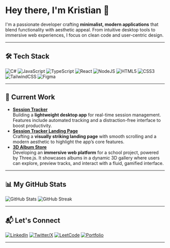 
# Hey there, I'm Kristian 👋

I'm a passionate developer crafting **minimalist, modern applications** that blend functionality with aesthetic appeal. From intuitive desktop tools to immersive web experiences, I focus on clean code and user-centric design.

---

## 🛠️ Tech Stack
<p align="left">
  <img src="https://img.shields.io/badge/c%23-%23239120.svg?style=flat-square&logo=csharp&logoColor=white&height=40" alt="C#">
  <img src="https://img.shields.io/badge/javascript-%23323330.svg?style=flat-square&logo=javascript&logoColor=%23F7DF1E&height=40" alt="JavaScript">
  <img src="https://img.shields.io/badge/typescript-%23007ACC.svg?style=flat-square&logo=typescript&logoColor=white&height=40" alt="TypeScript">
  <img src="https://img.shields.io/badge/react-%2320232a.svg?style=flat-square&logo=react&logoColor=%2361DAFB&height=40" alt="React">
  <img src="https://img.shields.io/badge/node.js-6DA55F?style=flat-square&logo=node.js&logoColor=white&height=40" alt="NodeJS">
  <img src="https://img.shields.io/badge/html5-%23E34F26.svg?style=flat-square&logo=html5&logoColor=white&height=40" alt="HTML5">
  <img src="https://img.shields.io/badge/css3-%231572B6.svg?style=flat-square&logo=css3&logoColor=white&height=40" alt="CSS3">
  <img src="https://img.shields.io/badge/tailwindcss-%2338B2AC.svg?style=flat-square&logo=tailwind-css&logoColor=white&height=40" alt="TailwindCSS">
  <img src="https://img.shields.io/badge/figma-%23F24E1E.svg?style=flat-square&logo=figma&logoColor=white&height=40" alt="Figma">
</p>

---

## 🚀 Current Work
- **[Session Tracker](https://github.com/1fifly/session-tracker)**  
  Building a **lightweight desktop app** for real-time session management. Features include automated tracking and a distraction-free interface to boost productivity.
- **[Session Tracker Landing Page](https://github.com/1fifly/session-tracker-landing)**  
  Crafting a **visually striking landing page** with smooth scrolling and a modern aesthetic to highlight the app’s core features.
- **[3D Album Store](https://github.com/1fifly/3d-album-store)**  
  Developing an **immersive web platform** for a school project, powered by Three.js. It showcases albums in a dynamic 3D gallery where users can explore, preview tracks, and interact with a fluid, gamified interface.

---

## 📊 My GitHub Stats
<p align="left">
  <img src="https://github-readme-stats.vercel.app/api?username=1fifly&show_icons=true&theme=transparent&hide_border=true&title_color=ffffff&text_color=94a3b8&icon_color=60a5fa" alt="GitHub Stats">
  <img src="https://github-readme-streak-stats.herokuapp.com/?user=1fifly&theme=transparent&hide_border=true&title_color=ffffff&text_color=94a3b8&ring=60a5fa&fire=60a5fa&currStreakLabel=60a5fa" alt="GitHub Streak">
</p>

---

## 📬 Let's Connect
<p align="left">
  <a href="https://linkedin.com/in/yourprofile"><img src="https://img.shields.io/badge/linkedin-%230077B5.svg?style=flat-square&logo=linkedin&logoColor=white&height=40" alt="LinkedIn"></a>
  <a href="https://x.com/yourhandle"><img src="https://img.shields.io/badge/X-%23000000.svg?style=flat-square&logo=X&logoColor=white&height=40" alt="Twitter/X"></a>
  <a href="https://leetcode.com/yourprofile"><img src="https://img.shields.io/badge/LeetCode-000000?style=flat-square&logo=LeetCode&logoColor=#d16c06&height=40" alt="LeetCode"></a>
  <a href="https://yourportfolio.com"><img src="https://img.shields.io/badge/Portfolio-%23000000.svg?style=flat-square&logo=firefox&logoColor=#FF7139&height=40" alt="Portfolio"></a>
</p>

---
